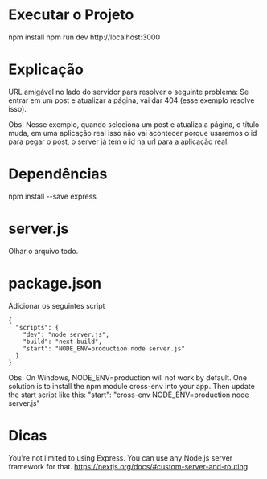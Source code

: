 # Executar o Projeto
npm install
npm run dev
http://localhost:3000

# Explicação
URL amigável no lado do servidor para resolver o seguinte problema:
Se entrar em um post e atualizar a página, vai dar 404 (esse exemplo resolve isso).

Obs: Nesse exemplo, quando seleciona um post e atualiza a página, o título muda, em
uma aplicação real isso não vai acontecer porque usaremos o id para pegar o post, o
server já tem o id na url para a aplicação real.


# Dependências
npm install --save express

# server.js
Olhar o arquivo todo.



# package.json
Adicionar os seguintes script
```
{
  "scripts": {
    "dev": "node server.js",
    "build": "next build",
    "start": "NODE_ENV=production node server.js"
  }
}
```


Obs:
On Windows, NODE_ENV=production will not work by default. One solution is to
install the npm module cross-env into your app. Then update the start script like
this: "start": "cross-env NODE_ENV=production node server.js"



# Dicas
You're not limited to using Express. You can use any Node.js server framework for that.
https://nextjs.org/docs/#custom-server-and-routing